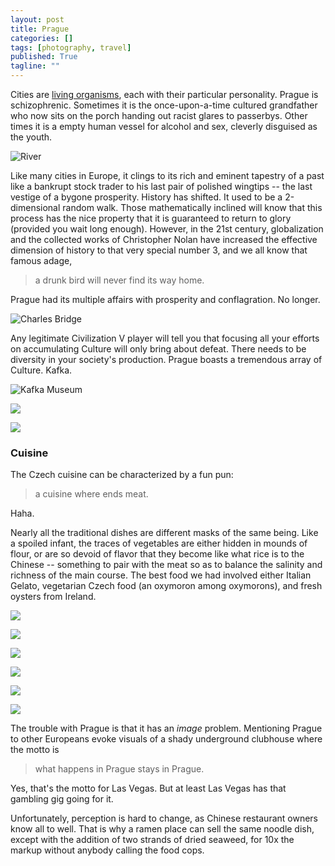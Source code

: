 ```yaml
---
layout: post
title: Prague
categories: []
tags: [photography, travel]
published: True
tagline: ""
---
```


Cities are [living organisms](http://seedmagazine.com/content/article/the_living_city/), each with their particular personality. Prague is schizophrenic. Sometimes it is the once-upon-a-time cultured grandfather who now sits on the porch handing out racist glares to passerbys. Other times it is a empty human vessel for alcohol and sex, cleverly disguised as the youth.

![River](/img/prague/IMG_8234.jpg)

Like many cities in Europe, it clings to its rich and eminent tapestry of a past like a bankrupt stock trader to his last pair of polished wingtips -- the last vestige of a bygone prosperity. History has shifted. It used to be a 2-dimensional random walk. Those mathematically inclined will know that this process has the nice property that it is guaranteed to return to glory (provided you wait long enough). However, in the 21st century, globalization and the collected works of Christopher Nolan have increased the effective dimension of history to that very special number 3, and we all know that famous adage, 

> a drunk bird will never find its way home.

Prague had its multiple affairs with prosperity and conflagration. No longer.

![Charles Bridge](/img/prague/IMG_8239.jpg)

Any legitimate Civilization V player will tell you that focusing all your efforts on accumulating Culture will only bring about defeat. There needs to be diversity in your society's production. Prague boasts a tremendous array of Culture. Kafka. 

![Kafka Museum](/img/prague/IMG_8251.jpg)

![](/img/prague/IMG_8255.jpg)

![](/img/prague/IMG_8262.jpg)

### Cuisine

The Czech cuisine can be characterized by a fun pun:

> a cuisine where ends meat.

Haha.

Nearly all the traditional dishes are different masks of the same being. Like a spoiled infant, the traces of vegetables are either hidden in mounds of flour, or are so devoid of flavor that they become like what rice is to the Chinese -- something to pair with the meat so as to balance the salinity and richness of the main course. The best food we had involved either Italian Gelato, vegetarian Czech food (an oxymoron among oxymorons), and fresh oysters from Ireland. 

![](/img/prague/IMG_8280.jpg)

![](/img/prague/IMG_8339.jpg)

![](/img/prague/IMG_8373.jpg)

![](/img/prague/IMG_8377.jpg)

![](/img/prague/IMG_8492.jpg)

![](/img/prague/IMG_8520.jpg)

<!-- The trouble with Prague is one of *perception*. -->

The trouble with Prague is that it has an *image* problem. Mentioning Prague to other Europeans evoke visuals of a shady underground clubhouse where the motto is

> what happens in Prague stays in Prague.

Yes, that's the motto for Las Vegas. But at least Las Vegas has that gambling gig going for it.

Unfortunately, perception is hard to change, as Chinese restaurant owners know all to well. That is why a ramen place can sell the same noodle dish, except with the addition of two strands of dried seaweed, for 10x the markup without anybody calling the food cops.